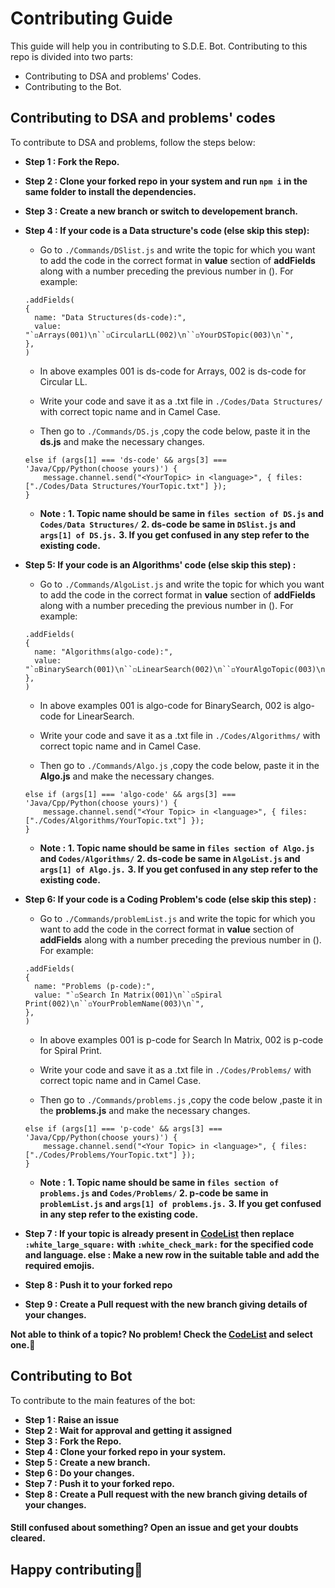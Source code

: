 # Contributing Guide

This guide will help you in contributing to S.D.E. Bot.
Contributing to this repo is divided into two parts:

- Contributing to DSA and problems' Codes.
- Contributing to the Bot.

## Contributing to DSA and problems' codes

To contribute to DSA and problems, follow the steps below:

- **Step 1 : Fork the Repo.**
- **Step 2 : Clone your forked repo in your system and run `npm i` in the same folder to install the dependencies.**
- **Step 3 : Create a new branch or switch to developement branch.**
- **Step 4 : If your code is a Data structure's code (else skip this step):**

  - Go to `./Commands/DSlist.js` and write the topic for which you want to add the code in the correct format in **value** section of **addFields** along with a number preceding the previous number in (). For example:

  ```
  .addFields(
  {
    name: "Data Structures(ds-code):",
    value: "`◽Arrays(001)\n``◽CircularLL(002)\n``◽YourDSTopic(003)\n`",
  },
  )
  ```

  - In above examples 001 is ds-code for Arrays, 002 is ds-code for Circular LL.
  - Write your code and save it as a .txt file in `./Codes/Data Structures/` with correct topic name and in Camel Case.

  - Then go to `./Commands/DS.js` ,copy the code below, paste it in the **ds.js** and make the necessary changes.

  ```
  else if (args[1] === 'ds-code' && args[3] === 'Java/Cpp/Python(choose yours)') {
      message.channel.send("<YourTopic> in <language>", { files: ["./Codes/Data Structures/YourTopic.txt"] });
  }
  ```

  - **Note :**
    **1. Topic name should be same in `files section of DS.js` and `Codes/Data Structures/`**
    **2. ds-code be same in `DSlist.js` and `args[1] of DS.js.`**
    **3. If you get confused in any step refer to the existing code.**
    <br>

- **Step 5: If your code is an Algorithms' code (else skip this step) :**

  - Go to `./Commands/AlgoList.js` and write the topic for which you want to add the code in the correct format in **value** section of **addFields** along with a number preceding the previous number in (). For example:

  ```
  .addFields(
  {
    name: "Algorithms(algo-code):",
    value: "`◽BinarySearch(001)\n``◽LinearSearch(002)\n``◽YourAlgoTopic(003)\n`",
  },
  )
  ```

  - In above examples 001 is algo-code for BinarySearch, 002 is algo-code for LinearSearch.
  - Write your code and save it as a .txt file in `./Codes/Algorithms/` with correct topic name and in Camel Case.

  - Then go to `./Commands/Algo.js` ,copy the code below, paste it in the **Algo.js** and make the necessary changes.

  ```
  else if (args[1] === 'algo-code' && args[3] === 'Java/Cpp/Python(choose yours)') {
      message.channel.send("<Your Topic> in <language>", { files: ["./Codes/Algorithms/YourTopic.txt"] });
  }
  ```

  - **Note :**
    **1. Topic name should be same in `files section of Algo.js` and `Codes/Algorithms/`**
    **2. ds-code be same in `AlgoList.js` and `args[1] of Algo.js.`**
    **3. If you get confused in any step refer to the existing code.**
    <br>

- **Step 6: If your code is a Coding Problem's code (else skip this step) :**

  - Go to `./Commands/problemList.js` and write the topic for which you want to add the code in the correct format in **value** section of **addFields** along with a number preceding the previous number in (). For example:

  ```
  .addFields(
  {
    name: "Problems (p-code):",
    value: "`◽Search In Matrix(001)\n``◽Spiral Print(002)\n``◽YourProblemName(003)\n`",
  },
  )
  ```

  - In above examples 001 is p-code for Search In Matrix, 002 is p-code for Spiral Print.
  - Write your code and save it as a .txt file in `./Codes/Problems/` with correct topic name and in Camel Case.

  - Then go to `./Commands/problems.js` ,copy the code below ,paste it in the **problems.js** and make the necessary changes.

  ```
  else if (args[1] === 'p-code' && args[3] === 'Java/Cpp/Python(choose yours)') {
      message.channel.send("<Your Topic> in <language>", { files: ["./Codes/Problems/YourTopic.txt"] });
  }
  ```

  - **Note :**
    **1. Topic name should be same in `files section of problems.js` and `Codes/Problems/`**
    **2. p-code be same in `problemList.js` and `args[1] of problems.js.`**
    **3. If you get confused in any step refer to the existing code.**
    <br>

- **Step 7 : If your topic is already present in [CodeList](https://github.com/Bhuvnesh875/DSA-Bot/tree/main/Codes/Codelist.md) then replace `:white_large_square:` with `:white_check_mark:` for the specified code and language.
  else : Make a new row in the suitable table and add the required emojis.**
- **Step 8 : Push it to your forked repo**
- **Step 9 : Create a Pull request with the new branch giving details of your changes.**

**Not able to think of a topic? No problem! Check the [CodeList](https://github.com/Bhuvnesh875/DSA-Bot/tree/main/Codes/Codelist.md) and select one.**:rocket:

## Contributing to Bot

To contribute to the main features of the bot:

- **Step 1 : Raise an issue**
- **Step 2 : Wait for approval and getting it assigned**
- **Step 3 : Fork the Repo.**
- **Step 4 : Clone your forked repo in your system.**
- **Step 5 : Create a new branch.**
- **Step 6 : Do your changes.**
- **Step 7 : Push it to your forked repo.**
- **Step 8 : Create a Pull request with the new branch giving details of your changes.**

#### Still confused about something? Open an issue and get your doubts cleared.

## Happy contributing:tada:
